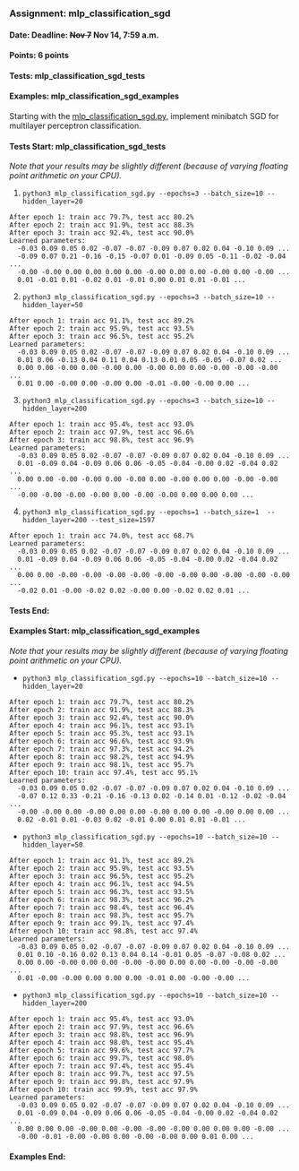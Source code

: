 ### Assignment: mlp_classification_sgd
#### Date: Deadline: ~~Nov 7~~ Nov 14, 7:59 a.m.
#### Points: 6 points
#### Tests: mlp_classification_sgd_tests
#### Examples: mlp_classification_sgd_examples

Starting with the [mlp_classification_sgd.py](https://github.com/ufal/npfl129/tree/master/labs/04/mlp_classification_sgd.py),
implement minibatch SGD for multilayer perceptron classification.

#### Tests Start: mlp_classification_sgd_tests
_Note that your results may be slightly different (because of varying floating point arithmetic on your CPU)._

1. `python3 mlp_classification_sgd.py --epochs=3 --batch_size=10 --hidden_layer=20`
```
After epoch 1: train acc 79.7%, test acc 80.2%
After epoch 2: train acc 91.9%, test acc 88.3%
After epoch 3: train acc 92.4%, test acc 90.0%
Learned parameters:
  -0.03 0.09 0.05 0.02 -0.07 -0.07 -0.09 0.07 0.02 0.04 -0.10 0.09 ...
  -0.09 0.07 0.21 -0.16 -0.15 -0.07 0.01 -0.09 0.05 -0.11 -0.02 -0.04 ...
  -0.00 -0.00 0.00 0.00 0.00 0.00 -0.00 0.00 0.00 -0.00 0.00 -0.00 ...
  0.01 -0.01 0.01 -0.02 0.01 -0.01 0.00 0.01 0.01 -0.01 ...
```

2. `python3 mlp_classification_sgd.py --epochs=3 --batch_size=10 --hidden_layer=50`
```
After epoch 1: train acc 91.1%, test acc 89.2%
After epoch 2: train acc 95.9%, test acc 93.5%
After epoch 3: train acc 96.5%, test acc 95.2%
Learned parameters:
  -0.03 0.09 0.05 0.02 -0.07 -0.07 -0.09 0.07 0.02 0.04 -0.10 0.09 ...
  0.01 0.06 -0.13 0.04 0.11 0.04 0.13 0.01 0.05 -0.05 -0.07 0.02 ...
  0.00 0.00 -0.00 0.00 -0.00 0.00 -0.00 0.00 0.00 -0.00 -0.00 -0.00 ...
  0.01 0.00 -0.00 0.00 -0.00 0.00 -0.01 -0.00 -0.00 0.00 ...
```

3. `python3 mlp_classification_sgd.py --epochs=3 --batch_size=10 --hidden_layer=200`
```
After epoch 1: train acc 95.4%, test acc 93.0%
After epoch 2: train acc 97.9%, test acc 96.6%
After epoch 3: train acc 98.8%, test acc 96.9%
Learned parameters:
  -0.03 0.09 0.05 0.02 -0.07 -0.07 -0.09 0.07 0.02 0.04 -0.10 0.09 ...
  0.01 -0.09 0.04 -0.09 0.06 0.06 -0.05 -0.04 -0.00 0.02 -0.04 0.02 ...
  0.00 0.00 -0.00 -0.00 0.00 -0.00 0.00 -0.00 0.00 0.00 -0.00 -0.00 ...
  -0.00 -0.00 -0.00 -0.00 0.00 -0.00 -0.00 0.00 0.00 0.00 ...
```

4. `python3 mlp_classification_sgd.py --epochs=1 --batch_size=1  --hidden_layer=200 --test_size=1597`
```
After epoch 1: train acc 74.0%, test acc 68.7%
Learned parameters:
  -0.03 0.09 0.05 0.02 -0.07 -0.07 -0.09 0.07 0.02 0.04 -0.10 0.09 ...
  0.01 -0.09 0.04 -0.09 0.06 0.06 -0.05 -0.04 -0.00 0.02 -0.04 0.02 ...
  0.00 0.00 -0.00 -0.00 -0.00 -0.00 -0.00 -0.00 0.00 -0.00 -0.00 -0.00 ...
  -0.02 0.01 -0.00 -0.02 0.02 -0.00 0.00 -0.02 0.02 0.01 ...
```
#### Tests End:
#### Examples Start: mlp_classification_sgd_examples
_Note that your results may be slightly different (because of varying floating point arithmetic on your CPU)._

- `python3 mlp_classification_sgd.py --epochs=10 --batch_size=10 --hidden_layer=20`
```
After epoch 1: train acc 79.7%, test acc 80.2%
After epoch 2: train acc 91.9%, test acc 88.3%
After epoch 3: train acc 92.4%, test acc 90.0%
After epoch 4: train acc 96.1%, test acc 93.1%
After epoch 5: train acc 95.3%, test acc 93.1%
After epoch 6: train acc 96.6%, test acc 93.9%
After epoch 7: train acc 97.3%, test acc 94.2%
After epoch 8: train acc 98.2%, test acc 94.9%
After epoch 9: train acc 98.1%, test acc 95.7%
After epoch 10: train acc 97.4%, test acc 95.1%
Learned parameters:
  -0.03 0.09 0.05 0.02 -0.07 -0.07 -0.09 0.07 0.02 0.04 -0.10 0.09 ...
  -0.07 0.12 0.33 -0.21 -0.16 -0.13 0.02 -0.14 0.01 -0.12 -0.02 -0.04 ...
  -0.00 -0.00 0.00 -0.00 0.00 0.00 -0.00 0.00 0.00 -0.00 0.00 0.00 ...
  0.02 -0.01 0.01 -0.03 0.02 -0.01 0.00 0.01 0.01 -0.01 ...
```

- `python3 mlp_classification_sgd.py --epochs=10 --batch_size=10 --hidden_layer=50`
```
After epoch 1: train acc 91.1%, test acc 89.2%
After epoch 2: train acc 95.9%, test acc 93.5%
After epoch 3: train acc 96.5%, test acc 95.2%
After epoch 4: train acc 96.1%, test acc 94.5%
After epoch 5: train acc 96.3%, test acc 93.5%
After epoch 6: train acc 98.3%, test acc 96.2%
After epoch 7: train acc 98.4%, test acc 96.4%
After epoch 8: train acc 98.3%, test acc 95.7%
After epoch 9: train acc 99.1%, test acc 97.4%
After epoch 10: train acc 98.8%, test acc 97.4%
Learned parameters:
  -0.03 0.09 0.05 0.02 -0.07 -0.07 -0.09 0.07 0.02 0.04 -0.10 0.09 ...
  0.01 0.10 -0.16 0.02 0.13 0.04 0.14 -0.01 0.05 -0.07 -0.08 0.02 ...
  0.00 0.00 -0.00 0.00 0.00 -0.00 -0.00 0.00 0.00 -0.00 -0.00 -0.00 ...
  0.01 -0.00 -0.00 0.00 0.00 0.00 -0.01 0.00 -0.00 -0.00 ...
```

- `python3 mlp_classification_sgd.py --epochs=10 --batch_size=10 --hidden_layer=200`
```
After epoch 1: train acc 95.4%, test acc 93.0%
After epoch 2: train acc 97.9%, test acc 96.6%
After epoch 3: train acc 98.8%, test acc 96.9%
After epoch 4: train acc 98.0%, test acc 95.4%
After epoch 5: train acc 99.6%, test acc 97.7%
After epoch 6: train acc 99.7%, test acc 98.0%
After epoch 7: train acc 97.4%, test acc 95.4%
After epoch 8: train acc 99.7%, test acc 97.5%
After epoch 9: train acc 99.8%, test acc 97.9%
After epoch 10: train acc 99.9%, test acc 97.9%
Learned parameters:
  -0.03 0.09 0.05 0.02 -0.07 -0.07 -0.09 0.07 0.02 0.04 -0.10 0.09 ...
  0.01 -0.09 0.04 -0.09 0.06 0.06 -0.05 -0.04 -0.00 0.02 -0.04 0.02 ...
  0.00 0.00 0.00 -0.00 0.00 -0.00 -0.00 -0.00 0.00 0.00 0.00 -0.00 ...
  -0.00 -0.01 -0.00 -0.00 0.00 -0.00 -0.00 0.00 0.01 0.00 ...
```
#### Examples End:
